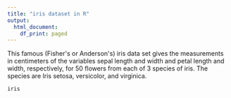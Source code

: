 ```yaml
---
title: "iris dataset in R"
output:
  html_document:
    df_print: paged
---
```


This famous (Fisher's or Anderson's) iris data set gives the measurements in centimeters of the variables sepal length and width and petal length and width, respectively, for 50 flowers from each of 3 species of iris. The species are Iris setosa, versicolor, and virginica.

```{r}
iris
```


